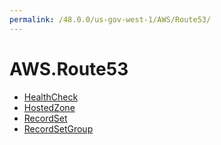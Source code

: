 ```yaml
---
permalink: /48.0.0/us-gov-west-1/AWS/Route53/
---
```


# AWS.Route53



* [HealthCheck](HealthCheck.md)
* [HostedZone](HostedZone.md)
* [RecordSet](RecordSet.md)
* [RecordSetGroup](RecordSetGroup.md)
